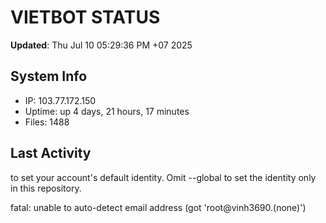 # VIETBOT STATUS
**Updated**: Thu Jul 10 05:29:36 PM +07 2025

## System Info
- IP: 103.77.172.150
- Uptime: up 4 days, 21 hours, 17 minutes
- Files: 1488

## Last Activity

to set your account's default identity.
Omit --global to set the identity only in this repository.

fatal: unable to auto-detect email address (got 'root@vinh3690.(none)')
